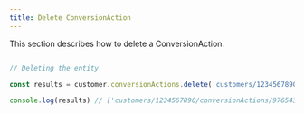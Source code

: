 ```yaml
---
title: Delete ConversionAction 
---
```


This section describes how to delete a ConversionAction.



```javascript

// Deleting the entity

const results = customer.conversionActions.delete('customers/1234567890/conversionActions')

console.log(results) // ['customers/1234567890/conversionActions/9765432177']

```